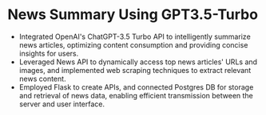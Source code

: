 # News Summary Using GPT3.5-Turbo

- Integrated OpenAI's ChatGPT-3.5 Turbo API to intelligently summarize news articles, optimizing content consumption and providing concise insights for users.
- Leveraged News API to dynamically access top news articles' URLs and images, and implemented web scraping techniques to extract relevant news content.
- Employed Flask to create APIs, and connected Postgres DB for storage and retrieval of news data, enabling efficient transmission between the server and user interface.
